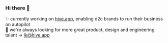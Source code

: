 ### Hi there 👋

✨ currently working on <a href="http://hive.app/" target="_blank">hive.app</a>, enabling d2c brands to run their business on autopilot <br>
🎨 we're always looking for more great product, design and engineering talent → lk@hive.app

<!--
**lukasklinser/lukasklinser** is a ✨ _special_ ✨ repository because its `README.md` (this file) appears on your GitHub profile.

Here are some ideas to get you started:

- 🔭 I’m currently working on ...
- 🌱 I’m currently learning ...
- 👯 I’m looking to collaborate on ...
- 🤔 I’m looking for help with ...
- 💬 Ask me about ...
- 📫 How to reach me: ...
- 😄 Pronouns: ...
- ⚡ Fun fact: ...
-->
